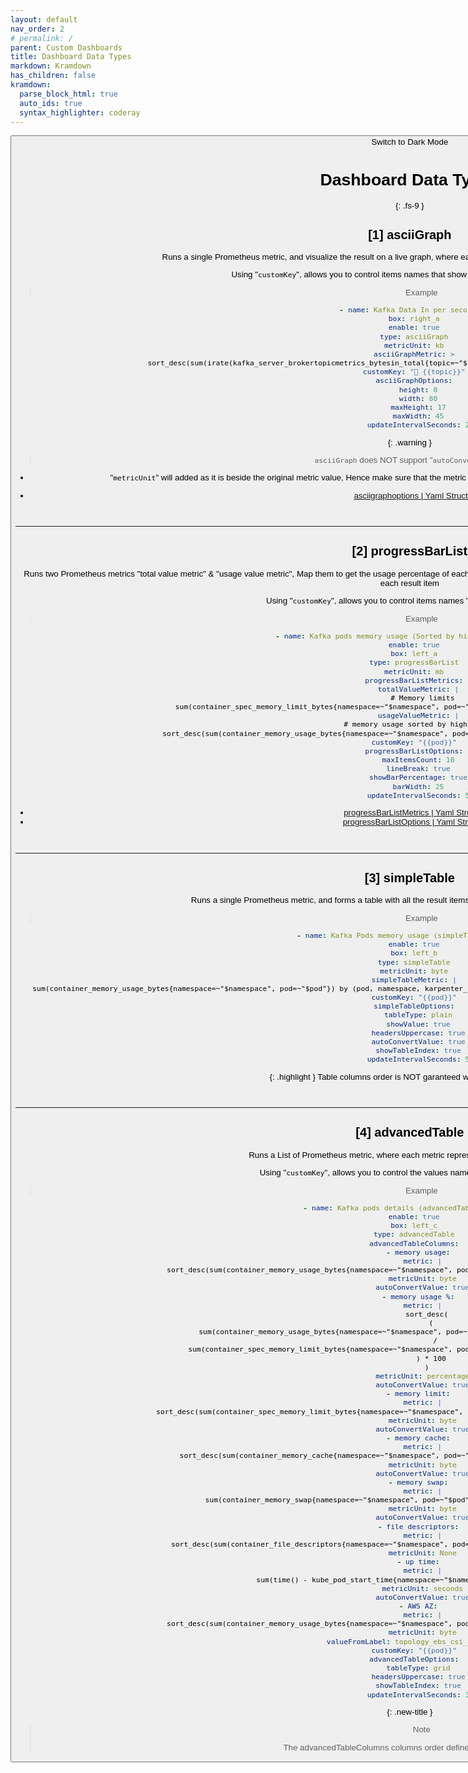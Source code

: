 ```yaml
---
layout: default
nav_order: 2
# permalink: /
parent: Custom Dashboards
title: Dashboard Data Types
markdown: Kramdown
has_children: false
kramdown:
  parse_block_html: true
  auto_ids: true
  syntax_highlighter: coderay
---
```


<button class="btn js-toggle-dark-mode">Switch to Dark Mode

<script>
const toggleDarkMode = document.querySelector('.js-toggle-dark-mode');

jtd.addEvent(toggleDarkMode, 'click', function(){
  if (jtd.getTheme() === 'dark') {
    jtd.setTheme('light');
    toggleDarkMode.textContent = 'Switch to Dark Mode';
  } else {
    jtd.setTheme('dark');
    toggleDarkMode.textContent = 'Switch to Light Mode';
  }
});
</script>

# Dashboard Data Types
{: .fs-9 }


## [1] asciiGraph

Runs a single Prometheus metric, and visualize the result on a live graph, where each metric result item represents a line on the graph

Using "`customKey`", allows you to control items names that show up colored right below the graph

> Example
```yaml
- name: Kafka Data In per second.
  box: right_a
  enable: true
  type: asciiGraph
  metricUnit: kb
  asciiGraphMetric: >
    sort_desc(sum(irate(kafka_server_brokertopicmetrics_bytesin_total{topic=~"$topic"}[5m])) by (strimzi_io_cluster, topic)) / 1024
  customKey: "🍅 {{topic}}"
  asciiGraphOptions:
    height: 0
    width: 80
    maxHeight: 17
    maxWidth: 45
    updateIntervalSeconds: 2
```


{: .warning }
> `asciiGraph` does NOT support "`autoConvertValue`" option

- "`metricUnit`" will added as it is beside the original metric value, Hence make sure that the metric returns the data in required unit to be visualized. ex: kb, mb, gb .. etc.


- [asciigraphoptions | Yaml Structure](./yaml_structure.md#asciigraphoptions)


<br>

---


## [2] progressBarList

Runs two Prometheus metrics "total value metric" & "usage value metric", Map them to get the usage percentage of each result items, and print a list of ProgressBars that show the usage & usage percentage of each result item

Using "`customKey`", allows you to control items names "Progress Bars Names"


> Example
```yaml
- name: Kafka pods memory usage (Sorted by higher memory usage)
  enable: true
  box: left_a
  type: progressBarList
  metricUnit: mb
  progressBarListMetrics:
    totalValueMetric: |
      # Memory limits
      sum(container_spec_memory_limit_bytes{namespace=~"$namespace", pod=~"$pod"}) by (pod, topology_ebs_csi_aws_com_zone)
    usageValueMetric: |
      # memory usage sorted by higher usage
      sort_desc(sum(container_memory_usage_bytes{namespace=~"$namespace", pod=~"$pod"}) by (pod, topology_ebs_csi_aws_com_zone))
  customKey: "{{pod}}"
  progressBarListOptions:
    maxItemsCount: 10
    lineBreak: true
    showBarPercentage: true
    barWidth: 25
    updateIntervalSeconds: 5
```

- [progressBarListMetrics | Yaml Structure](./yaml_structure.md#progressbarlistmetrics)
- [progressBarListOptions | Yaml Structure](./yaml_structure.md#progressbarlistoptions)


<br>

---


## [3] simpleTable

Runs a single Prometheus metric, and forms a table with all the result items as rows & all the sumed labels as columns

> Example
```yaml
- name: Kafka Pods memory usage (simpleTable example)
  enable: true
  box: left_b
  type: simpleTable
  metricUnit: byte
  simpleTableMetric: |
    sum(container_memory_usage_bytes{namespace=~"$namespace", pod=~"$pod"}) by (pod, namespace, karpenter_sh_capacity_type, topology_kubernetes_io_zone,node_kubernetes_io_instance_type)
  customKey: "{{pod}}"
  simpleTableOptions:
    tableType: plain
    showValue: true
    headersUppercase: true
    autoConvertValue: true
    showTableIndex: true
    updateIntervalSeconds: 5
```


{: .highlight }
Table columns order is NOT garanteed with "simpleTable" Type


<br>

---


## [4] advancedTable

Runs a List of Prometheus metric, where each metric represents a Table column values

Using "`customKey`", allows you to control the values names of the "NAME" column


> Example
```yaml
- name: Kafka pods details (advancedTable example)
  enable: true
  box: left_c
  type: advancedTable
  advancedTableColumns:
    - memory usage:
      metric: |
        sort_desc(sum(container_memory_usage_bytes{namespace=~"$namespace", pod=~"$pod"}) by (pod, topology_ebs_csi_aws_com_zone))
      metricUnit: byte
      autoConvertValue: true
    - memory usage %:
      metric: |
        sort_desc(
          (
            sum(container_memory_usage_bytes{namespace=~"$namespace", pod=~"$pod"}) by (pod, topology_ebs_csi_aws_com_zone)
            /
            sum(container_spec_memory_limit_bytes{namespace=~"$namespace", pod=~"$pod"}) by (pod, topology_ebs_csi_aws_com_zone)
          ) * 100
        )
      metricUnit: percentage
      autoConvertValue: true
    - memory limit:
      metric: |
        sort_desc(sum(container_spec_memory_limit_bytes{namespace=~"$namespace", pod=~"$pod"}) by (pod, topology_ebs_csi_aws_com_zone))
      metricUnit: byte
      autoConvertValue: true
    - memory cache:
      metric: |
        sort_desc(sum(container_memory_cache{namespace=~"$namespace", pod=~"$pod"}) by (pod, topology_ebs_csi_aws_com_zone))
      metricUnit: byte
      autoConvertValue: true
    - memory swap:
      metric: |
        sum(container_memory_swap{namespace=~"$namespace", pod=~"$pod"}) by (pod, topology_ebs_csi_aws_com_zone)
      metricUnit: byte
      autoConvertValue: true
    - file descriptors:
      metric: |
        sort_desc(sum(container_file_descriptors{namespace=~"$namespace", pod=~"$pod"}) by (pod, topology_ebs_csi_aws_com_zone))
      metricUnit: None
    - up time:
      metric: |
        sum(time() - kube_pod_start_time{namespace=~"$namespace", pod=~"$pod"}) by (pod)
      metricUnit: seconds
      autoConvertValue: true
    - AWS AZ:
      metric: |
        sort_desc(sum(container_memory_usage_bytes{namespace=~"$namespace", pod=~"$pod"}) by (pod, topology_ebs_csi_aws_com_zone))
      metricUnit: byte
      valueFromLabel: topology_ebs_csi_aws_com_zone
  customKey: "{{pod}}"
  advancedTableOptions:
    tableType: grid
    headersUppercase: true
    showTableIndex: true
    updateIntervalSeconds: 3
```

{: .new-title }
> Note
>
> The advancedTableColumns columns order define the Table columns order
